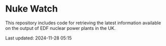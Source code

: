 # Nuke Watch

This repository includes code for retrieving the latest information available on the output of EDF nuclear power plants in the UK.

Last updated: 2024-11-28 05:15